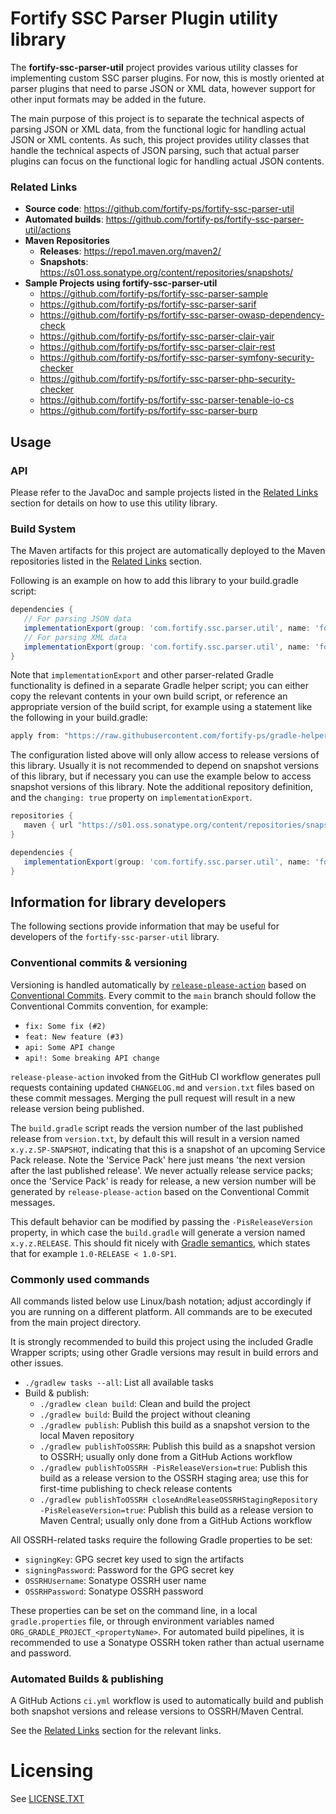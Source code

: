 # Fortify SSC Parser Plugin utility library 

The **fortify-ssc-parser-util** project provides various utility classes 
for implementing custom SSC parser plugins. For now, this is mostly oriented 
at parser plugins that need to parse JSON or XML data, however support for 
other input formats may be added in the future.

The main purpose of this project is to separate the technical aspects of 
parsing JSON or XML data, from the functional logic for handling actual 
JSON or XML contents. As such, this project provides utility classes that 
handle the technical aspects of JSON parsing, such that actual parser plugins 
can focus on the functional logic for handling actual JSON contents.

### Related Links
* **Source code**: https://github.com/fortify-ps/fortify-ssc-parser-util
* **Automated builds**: https://github.com/fortify-ps/fortify-ssc-parser-util/actions
* **Maven Repositories**
  * **Releases**: https://repo1.maven.org/maven2/ 
  * **Snapshots**: https://s01.oss.sonatype.org/content/repositories/snapshots/
* **Sample Projects using fortify-ssc-parser-util**
  * https://github.com/fortify-ps/fortify-ssc-parser-sample
  * https://github.com/fortify-ps/fortify-ssc-parser-sarif
  * https://github.com/fortify-ps/fortify-ssc-parser-owasp-dependency-check
  * https://github.com/fortify-ps/fortify-ssc-parser-clair-yair
  * https://github.com/fortify-ps/fortify-ssc-parser-clair-rest
  * https://github.com/fortify-ps/fortify-ssc-parser-symfony-security-checker
  * https://github.com/fortify-ps/fortify-ssc-parser-php-security-checker
  * https://github.com/fortify-ps/fortify-ssc-parser-tenable-io-cs
  * https://github.com/fortify-ps/fortify-ssc-parser-burp
  
## Usage

### API
Please refer to the JavaDoc and sample projects listed in the [Related Links](#related-links) section
for details on how to use this utility library.

### Build System
The Maven artifacts for this project are automatically deployed to
the Maven repositories listed in the [Related Links](#related-links) section.

Following is an example on how to add this library to your build.gradle script:

```groovy
dependencies {
   // For parsing JSON data
   implementationExport(group: 'com.fortify.ssc.parser.util', name: 'fortify-ssc-parser-util-json', version:'<version>') { transitive = true }
   // For parsing XML data
   implementationExport(group: 'com.fortify.ssc.parser.util', name: 'fortify-ssc-parser-util-xml', version:'<version>') { transitive = true }
}
```

Note that `implementationExport` and other parser-related Gradle functionality is 
defined in a separate Gradle helper script; you can either copy the relevant contents in 
your own build script, or reference an appropriate version of the build script, for example 
using a statement like the following in your build.gradle:

```groovy
apply from: "https://raw.githubusercontent.com/fortify-ps/gradle-helpers/1.5/ssc-parser-plugin-helper.gradle"
```

The configuration listed above will only allow access to release versions of this library.
Usually it is not recommended to depend on snapshot versions of this library, but if necessary
you can use the example below to access snapshot versions of this library. Note the additional
repository definition, and the `changing: true` property on `implementationExport`.

```groovy
repositories {
   maven { url "https://s01.oss.sonatype.org/content/repositories/snapshots/" }
}

dependencies {
   implementationExport(group: 'com.fortify.ssc.parser.util', name: 'fortify-ssc-parser-util', version:'<version>', changing: true) { transitive = true }
}
```



## Information for library developers

The following sections provide information that may be useful for developers of the 
`fortify-ssc-parser-util` library.

### Conventional commits & versioning

Versioning is handled automatically by [`release-please-action`](https://github.com/google-github-actions/release-please-action) based on [Conventional Commits](https://www.conventionalcommits.org/). Every commit to the `main`
branch should follow the Conventional Commits convention, for example:

* `fix: Some fix (#2)`
* `feat: New feature (#3)`
* `api: Some API change`
* `api!: Some breaking API change`

`release-please-action` invoked from the GitHub CI workflow generates pull requests containing updated `CHANGELOG.md` and `version.txt` files based on these commit messages. Merging the pull request will
result in a new release version being published.

The `build.gradle` script reads the version number of the last published release from `version.txt`,
by default this will result in a version named `x.y.z.SP-SNAPSHOT`, indicating that this is a snapshot
of an upcoming Service Pack release. Note the 'Service Pack' here just means 'the next version after the last
published release'. We never actually release service packs; once the 'Service Pack' is ready for release, 
a new version number will be generated by `release-please-action` based on the Conventional Commit
messages.

This default behavior can be modified by passing the `-PisReleaseVersion` property, in which case the `build.gradle` will generate a version named `x.y.z.RELEASE`. This should fit nicely with [Gradle semantics](https://docs.gradle.org/current/userguide/single_versions.html), which states that for example `1.0-RELEASE < 1.0-SP1`.

### Commonly used commands

All commands listed below use Linux/bash notation; adjust accordingly if you
are running on a different platform. All commands are to be executed from
the main project directory.

It is strongly recommended to build this project using the included Gradle Wrapper
scripts; using other Gradle versions may result in build errors and other issues.

* `./gradlew tasks --all`: List all available tasks
* Build & publish:
  * `./gradlew clean build`: Clean and build the project
  * `./gradlew build`: Build the project without cleaning
  * `./gradlew publish`: Publish this build as a snapshot version to the local Maven repository
  * `./gradlew publishToOSSRH`: Publish this build as a snapshot version to OSSRH; usually only done from a GitHub Actions workflow
  * `./gradlew publishToOSSRH -PisReleaseVersion=true`: Publish this build as a release version to the OSSRH staging area; use this for first-time publishing to check release contents
  * `./gradlew publishToOSSRH closeAndReleaseOSSRHStagingRepository -PisReleaseVersion=true`: Publish this build as a release version to Maven Central; usually only done from a GitHub Actions workflow
  
All OSSRH-related tasks require the following Gradle properties to be set:

* `signingKey`: GPG secret key used to sign the artifacts
* `signingPassword`: Password for the GPG secret key
* `OSSRHUsername`: Sonatype OSSRH user name
* `OSSRHPassword`: Sonatype OSSRH password

These properties can be set on the command line, in a local `gradle.properties` file, or through environment variables named `ORG_GRADLE_PROJECT_<propertyName>`. For automated build pipelines, it is recommended to use a Sonatype OSSRH token rather than actual username and password.


### Automated Builds & publishing

A GitHub Actions `ci.yml` workflow is used to automatically build and publish both snapshot versions and release versions to OSSRH/Maven Central.

See the [Related Links](#related-links) section for the relevant links.


# Licensing
See [LICENSE.TXT](LICENSE.TXT)